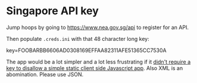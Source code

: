 # Singapore API key

Jump hoops by going to <https://www.nea.gov.sg/api> to register for an API.

Then populate `.creds.ini` with that 48 character long key:

key=FOOBARBB6606AD0308169EFFAA82311AFE51365CC7530A

The app would be a lot simpler and a lot less frustrating if it [didn't
require a key to disallow a simple static client side Javascript
app](http://dabase.com/blog/Javascript_API_barriers/). Also XML is an abomination. Please use JSON.
